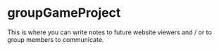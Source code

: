 # groupGameProject
This is where you can write notes to future website viewers and / or to group members to communicate.
